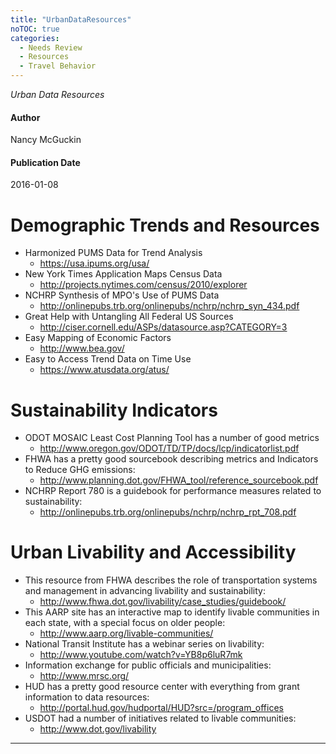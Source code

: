 ```yaml
---
title: "UrbanDataResources"
noTOC: true
categories:
  - Needs Review
  - Resources
  - Travel Behavior
---
```



*Urban Data Resources*

#### Author

Nancy McGuckin

#### Publication Date

2016-01-08

Demographic Trends and Resources
================================

-   Harmonized PUMS Data for Trend Analysis
    -   <https://usa.ipums.org/usa/>
-   New York Times Application Maps Census Data
    -   <http://projects.nytimes.com/census/2010/explorer>
-   NCHRP Synthesis of MPO's Use of PUMS Data
    -   <http://onlinepubs.trb.org/onlinepubs/nchrp/nchrp_syn_434.pdf>
-   Great Help with Untangling All Federal US Sources
    -   <http://ciser.cornell.edu/ASPs/datasource.asp?CATEGORY=3>
-   Easy Mapping of Economic Factors
    -   <http://www.bea.gov/>
-   Easy to Access Trend Data on Time Use
    -   <https://www.atusdata.org/atus/>

Sustainability Indicators
=========================

-   ODOT MOSAIC Least Cost Planning Tool has a number of good metrics
    -   <http://www.oregon.gov/ODOT/TD/TP/docs/lcp/indicatorlist.pdf>
-   FHWA has a pretty good sourcebook describing metrics and Indicators to Reduce GHG emissions:
    -   <http://www.planning.dot.gov/FHWA_tool/reference_sourcebook.pdf>
-   NCHRP Report 780 is a guidebook for performance measures related to sustainability:
    -   <http://onlinepubs.trb.org/onlinepubs/nchrp/nchrp_rpt_708.pdf>

Urban Livability and Accessibility
==================================

-   This resource from FHWA describes the role of transportation systems and management in advancing livability and sustainability:
    -   <http://www.fhwa.dot.gov/livability/case_studies/guidebook/>
-   This AARP site has an interactive map to identify livable communities in each state, with a special focus on older people:
    -   <http://www.aarp.org/livable-communities/>
-   National Transit Institute has a webinar series on livability:
    -   <http://www.youtube.com/watch?v=YB8p6luR7mk>
-   Information exchange for public officials and municipalities:
    -   <http://www.mrsc.org/>
-   HUD has a pretty good resource center with everything from grant information to data resources:
    -   <http://portal.hud.gov/hudportal/HUD?src=/program_offices>
-   USDOT had a number of initiatives related to livable communities:
    -   <http://www.dot.gov/livability>

------------------------------------------------------------------------



